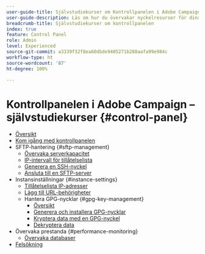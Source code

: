 ```yaml
---
user-guide-title: Självstudiekurser om Kontrollpanelen i Adobe Campaign
user-guide-description: Läs om hur du övervakar nyckelresurser för dina Adobe Campaign-instanser och utför administrativa uppgifter på Kontrollpanelen.
breadcrumb-title: Självstudiekurser om kontrollpanelen
index: true
feature: Control Panel
role: Admin
level: Experienced
source-git-commit: a3339f32f8ea60dbde9405271b288aafa99e984c
workflow-type: ht
source-wordcount: '87'
ht-degree: 100%

---
```



# Kontrollpanelen i Adobe Campaign – självstudiekurser {#control-panel}

+ [Översikt](/help/control-panel-tutorials/control-panel-overview.md)
+ [Kom igång med kontrollpanelen](/help/control-panel-tutorials/get-started.md)
+ SFTP-hantering {#sftp-management}
   + [Övervaka serverkapacitet](/help/control-panel-tutorials/sftp-management/monitor-server-capacity.md)
   + [IP-intervall för tillåtelselista](/help/control-panel-tutorials/sftp-management/allowlist-ip-range.md)
   + [Generera en SSH-nyckel](/help/control-panel-tutorials/sftp-management/generate-ssh-key.md)
   + [Ansluta till en SFTP-server](/help/control-panel-tutorials/sftp-management/connect-to-sftp-server.md)
+ Instansinställningar {#instance-settings}
   + [Tillåtelselista IP-adresser](/help/control-panel-tutorials/instance-settings/allowlist-ip-address.md)
   + [Lägg till URL-behörigheter](/help/control-panel-tutorials/instance-settings/add-url-permissions.md)
   + Hantera GPG-nycklar {#gpg-key-management}
      + [Översikt](/help/control-panel-tutorials/instance-settings/gpg-key-management/gpg-key-management-overview.md)
      + [Generera och installera GPG-nycklar](/help/control-panel-tutorials/instance-settings/gpg-key-management/generate-and-install-gpg-keys.md)
      + [Kryptera data med en GPG-nyckel](/help/control-panel-tutorials/instance-settings/gpg-key-management/use-a-gpg-key-to-encrypt-data.md)
      + [Dekryptera data](/help/control-panel-tutorials/instance-settings/gpg-key-management/decrypt-data.md)
+ Övervaka prestanda {#performance-monitoring}
   + [Övervaka databaser](/help/control-panel-tutorials/performance-monitoring/monitor-databases.md)
+ [Felsökning](/help/control-panel-tutorials/troubleshooting.md)